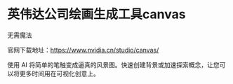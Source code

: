 # 英伟达公司绘画生成工具canvas

无需魔法

官网下载地址：https://www.nvidia.cn/studio/canvas/

使用 AI 将简单的笔触变成逼真的风景图。快速创建背景或加速探索概念，让您可以将更多时间用在可视化创意上。